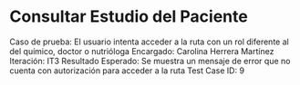 # Consultar Estudio del Paciente

Caso de prueba: El usuario intenta acceder a la ruta con un rol diferente al del químico, doctor o nutrióloga
Encargado: Carolina Herrera Martínez
Iteración: IT3
Resultado Esperado: Se muestra un mensaje de error que no cuenta con autorización para acceder a la ruta
Test Case ID: 9